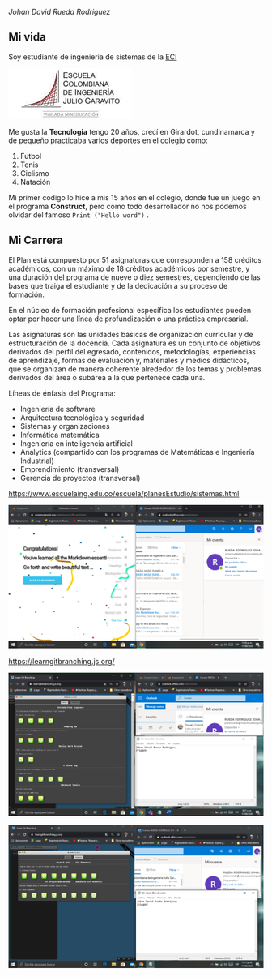 *Johan David Rueda Rodriguez*

## Mi vida

Soy estudiante de ingenieria de sistemas de la [ECI](https://www.escuelaing.edu.co)

![Imagen](https://github.com/jocajime/CVDS---2020---2/blob/master/Johan%20Rueda/logo.jpg)

Me gusta la **Tecnologia** tengo 20 años, crecí en Girardot, cundinamarca y de pequeño practicaba varios deportes
en el colegio como:
1. Futbol
2. Tenis
3. Ciclismo
4. Natación

Mi primer codigo lo hice a mis 15 años en el colegio, donde fue un juego en el programa **Construct**, pero como todo desarrollador
no nos podemos olvidar del famoso `Print ("Hello word")` .


## Mi Carrera


El Plan está compuesto por 51 asignaturas que corresponden a 158 créditos académicos, con un máximo de 18 créditos académicos por semestre, y una duración 
del programa de nueve o diez semestres, dependiendo de las bases que traiga el estudiante y de la dedicación a su proceso de formación.

En el núcleo de formación profesional específica los estudiantes pueden optar por hacer una línea de profundización o una práctica empresarial.

Las asignaturas son las unidades básicas de organización curricular y de estructuración de la docencia. Cada asignatura es un conjunto de objetivos derivados del 
perfil del egresado, contenidos, metodologías, experiencias de aprendizaje, formas de evaluación y, materiales y medios didácticos, que se organizan de manera 
coherente alrededor de los temas y problemas derivados del área o subárea a la que pertenece cada una.


Líneas de énfasis del Programa:

* Ingeniería de software
* Arquitectura tecnológica y seguridad
* Sistemas y organizaciones
* Informática matemática
* Ingeniería en inteligencia artificial
* Analytics (compartido con los programas de Matemáticas e Ingeniería Industrial)
* Emprendimiento (transversal)
* Gerencia de proyectos (transversal)

https://www.escuelaing.edu.co/escuela/planesEstudio/sistemas.html



![Imagen](https://github.com/jocajime/CVDS---2020---2/blob/master/Johan%20Rueda/ciclos%200.PNG)


https://learngitbranching.js.org/


![Imagen](https://github.com/jocajime/CVDS---2020---2/blob/master/Johan%20Rueda/ciclos%201.PNG)

![Imagen](https://github.com/jocajime/CVDS---2020---2/blob/master/Johan%20Rueda/ciclos%202.PNG)